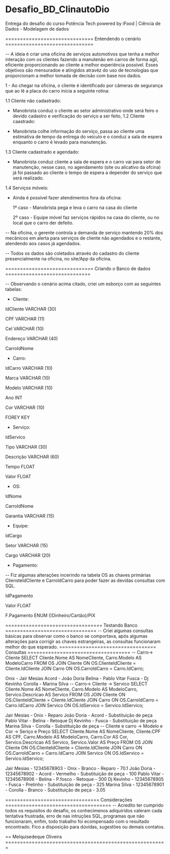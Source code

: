 # Desafio_BD_ClinautoDio
Entrega do desafio do curso Potência Tech powered by iFood | Ciência de Dados - Modelagem de dados

============================== Entendendo o cenário ==============================

-- A ideia é criar uma oficina de serviços automotivos que tenha a melhor interação com os clientes fazendo a manutenão em carros de forma agil, eficiente proporcionando ao 
cliente a melhor experiência possível. Esses objetivos são mensuradoe e atingidos atravéz do uso de tecnologias que proporcionam a melhor tomada de decisão com base nos dados.

1 - Ao chegar na oficina, o cliente é identificado por câmeras de segurança que ao lê a placa do carro inicia a seguinte rotina:

  1.1 Cliente não cadastrado:
	
   * Manobrista conduz o cliente ao setor administrativo onde será feiro o devido cadastro e verificação do serviço a ser feito,
  1.2 Cliente caastrado:
     
   * Manobrista colhe informação do serviço, passa ao cliente uma estimativa de tempo da entrega do veículo e o conduz a sala de espera enquanto o carro é levado para manutenção.
     
  1.3 Cliente cadastrado e agendado:
    
   * Manobrista conduz cliente a sala de espera e o carro vai para setor de manutenção, nesse caso, no agendamento (site ou alicativo da ofcina) já foi passado ao cliente o tempo de espera a depender do serviço que será realizado.
     
  1.4 Serviços móveis:
	
   * Ainda é possível fazer atendimentos fora da oficina:
      
      1º caso - Manobrista pega e leva o carro na casa do cliente
     
      2º caso - Equipe móvel faz serviços rápidos na casa do cliente, ou no local que o carro der defeito.

-- Na oficina, o gerente controla a demanda de serviço mantendo 20% dos mecânicos em alerta para serviços de cliente não agendados e o restante, atendendo aos casos já agendados.

-- Todos os dados são coletados através do cadastro do cliente presencialmente na oficina, no site/App da oficina.

============================== Criando o Banco de dados =============================

-- Observando o cenário acima citado, criei um esborço com as seguintes tabelas:

* Cliente:
	
 IdCliente VARCHAR (30) 

 CPF VARCHAR (11) 

 Cel VARCHAR (10) 

 Endereço VARCHAR (40) 

 CarroIdNome 

* Carro:

IdCarro VARCHAR (10)
	
Marca VARCHAR (10)
	
Modelo VARCHAR (10)
	 
Ano INT
	
Cor VARCHAR (10)
	 
FOREY KEY  

* Serviço:

IdServico

Tipo  VARCHAR (30)

Descrição VARCHAR (60)

Tempo FLOAT

Valor FLOAT 

* OS:

IdNome

CarroIdNome

Garantia  VARCHAR (15)

* Equipe:

IdCargo

Setor VARCHAR (15)

Cargo  VARCHAR (20)

* Pagamento:

-- Fiz algumas alterações incerindo na tabela OS as chaves primárias CliensteIdCliente e CarroIdCarro para poder fazer as devidas consultas com SQL.



IdPagamento

Valor FLOAT

F.Pagamento ENUM ()Dinheiro/Cartão)/PIX 

================================= Testando Banco ===============================
-- Criei algumas consultas básicas para observar como o banco se comportava, após 
algumas alterações para corrigir as chaves estrangeiras, as consultas funcionaram 
melhor do que esperado.
================================= Consultas ===================================
-- Carro-> Cliente
SELECT Cliente.Nome AS NomeCliente, Carro.Modelo AS ModeloCarro
FROM OS
JOIN Cliente ON OS.ClienteIdCliente = Cliente.IdCliente
JOIN Carro ON OS.CarroIdCarro = Carro.IdCarro;

Onix - Jair Mesias
Acord - João Doria
Belina - Pablo Vitar
Fusca - Dj Kevinho
Corolla - Marina Silva
-- Carro-> Cliente -> Servico
SELECT Cliente.Nome AS NomeCliente, Carro.Modelo AS ModeloCarro, Servico.Descricao AS Servico
FROM OS
JOIN Cliente ON OS.ClienteIdCliente = Cliente.IdCliente
JOIN Carro ON OS.CarroIdCarro = Carro.IdCarro
JOIN Servico ON OS.IdServico = Servico.IdServico;

Jair Mesias - Onix - Reparo
João Doria - Acord - Substituição de peça
Pablo Vitar - Belina - Retoque
Dj Kevinho - Fusca - Substituição de peça
Marina Silva - Corolla - Substituição de peça
-- Cliente e carro ->  Modelo e Cor -> Seriço e Preço
SELECT Cliente.Nome AS NomeCliente, Cliente.CPF AS CPF, 
Carro.Modelo AS ModeloCarro, Carro.Cor AS Cor,
Servico.Descricao AS Servico, Servico.Valor AS Preço
FROM OS
JOIN Cliente ON OS.ClienteIdCliente = Cliente.IdCliente
JOIN Carro ON OS.CarroIdCarro = Carro.IdCarro
JOIN Servico ON OS.IdServico = Servico.IdServico;

Jair Mesias - 12345678903 - Onix - Branco - Reparo - 70.1
João Doria - 12345678902 - Acord - Vermelho - Substituição de peça - 100
Pablo Vitar - 12345678906 - Belina - P.fosco - Retoque - 300
Dj Kevinho - 12345678905 - Fusca - Pretinho - Substituição de peça - 325
Marina Silva - 12345678901 - Corolla - Branco - Substituição de peça - 3.05 

================================ Considerações ====================================
-- Acredito ter cumprido todos os requisitos do  desafio, os conhecimenos adiquiridos 
valeram cada tentativa frustrada, erro de nas intruções SQL, programas que não funcionaram,
enfim, todo trabalho foi ecompensado com o resultado encontrado. Fico a disposição para dúvidas, sugestões ou demais contatos.


== Melquisedeque Oliveira =======================================================
